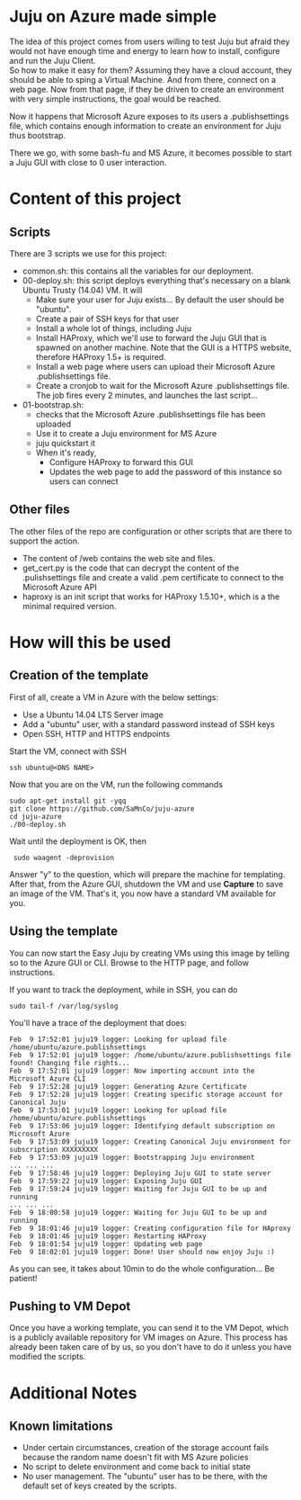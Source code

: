# Juju on Azure made simple

The idea of this project comes from users willing to test Juju but afraid they would not have enough time and energy to learn how to install, configure and run the Juju Client.  
So how to make it easy for them? Assuming they have a cloud account, they should be able to sping a Virtual Machine. And from there, connect on a web page. Now from that page, if they be driven to create an environment with very simple instructions, the goal would be reached. 

Now it happens that Microsoft Azure exposes to its users a .publishsettings file, which contains enough information to create an environment for Juju thus bootstrap.  

There we go, with some bash-fu and MS Azure, it becomes possible to start a Juju GUI with close to 0 user interaction. 

# Content of this project
## Scripts

There are 3 scripts we use for this project: 

- common.sh: this contains all the variables for our deployment.
- 00-deploy.sh: this script deploys everything that's necessary on a blank Ubuntu Trusty (14.04) VM. It will
	- Make sure your user for Juju exists... By default the user should be "ubuntu". 
	- Create a pair of SSH keys for that user
	- Install a whole lot of things, including Juju
	- Install HAProxy, which we'll use to forward the Juju GUI that is spawned on another machine. Note that the GUI is a HTTPS website, therefore HAProxy 1.5+ is required. 
	- Install a web page where users can upload their Microsoft Azure .publishsettings file. 
	- Create a cronjob to wait for the Microsoft Azure .publishsettings file. The job fires every 2 minutes, and launches the last script...
- 01-bootstrap.sh: 
	- checks that the Microsoft Azure .publishsettings file has been uploaded
	- Use it to create a Juju environment for MS Azure
	- juju quickstart it
	- When it's ready, 
		- Configure HAProxy to forward this GUI
		- Updates the web page to add the password of this instance so users can connect

## Other files

The other files of the repo are configuration or other scripts that are there to support the action. 

- The content of /web contains the web site and files.
- get_cert.py is the code that can decrypt the content of the .pulishsettings file and create a valid .pem certificate to connect to the Microsoft Azure API
- haproxy is an init script that works for HAProxy 1.5.10+, which is a the minimal required version. 

# How will this be used
## Creation of the template

First of all, create a VM in Azure with the below settings: 

- Use a Ubuntu 14.04 LTS Server image
- Add a "ubuntu" user, with a standard password instead of SSH keys
- Open SSH, HTTP and HTTPS endpoints

Start the VM, connect with SSH 

    ssh ubuntu@<DNS NAME>

Now that you are on the VM, run the following commands

    sudo apt-get install git -yqq
    git clone https://github.com/SaMnCo/juju-azure
    cd juju-azure
    ./00-deploy.sh

Wait until the deployment is OK, then

     sudo waagent -deprovision

Answer "y" to the question, which will prepare the machine for templating. After that, from the Azure GUI, shutdown the VM and use **Capture** to save an image of the VM. That's it, you now have a standard VM available for you. 

## Using the template

You can now start the Easy Juju by creating VMs using this image by telling so to the Azure GUI or CLI. Browse to the HTTP page, and follow instructions. 

If you want to track the deployment, while in SSH, you can do

	sudo tail-f /var/log/syslog

You'll have a trace of the deployment that does: 

    Feb  9 17:52:01 juju19 logger: Looking for upload file /home/ubuntu/azure.publishsettings
    Feb  9 17:52:01 juju19 logger: /home/ubuntu/azure.publishsettings file found! Changing file rights... 
    Feb  9 17:52:01 juju19 logger: Now importing account into the Microsoft Azure CLI
    Feb  9 17:52:28 juju19 logger: Generating Azure Certificate
    Feb  9 17:52:28 juju19 logger: Creating specific storage account for Canonical Juju
    Feb  9 17:53:01 juju19 logger: Looking for upload file /home/ubuntu/azure.publishsettings
    Feb  9 17:53:06 juju19 logger: Identifying default subscription on Microsoft Azure
    Feb  9 17:53:09 juju19 logger: Creating Canonical Juju environment for subscription XXXXXXXXX
    Feb  9 17:53:09 juju19 logger: Bootstrapping Juju environment
	... ... ... 
    Feb  9 17:58:46 juju19 logger: Deploying Juju GUI to state server
    Feb  9 17:59:22 juju19 logger: Exposing Juju GUI
    Feb  9 17:59:24 juju19 logger: Waiting for Juju GUI to be up and running
    ... ... ... 
    Feb  9 18:00:58 juju19 logger: Waiting for Juju GUI to be up and running
    Feb  9 18:01:46 juju19 logger: Creating configuration file for HAproxy
    Feb  9 18:01:46 juju19 logger: Restarting HAProxy
    Feb  9 18:01:54 juju19 logger: Updating web page
    Feb  9 18:02:01 juju19 logger: Done! User should now enjoy Juju :)

As you can see, it takes about 10min to do the whole configuration... Be patient! 

## Pushing to VM Depot
    
Once you have a working template, you can send it to the VM Depot, which is a publicly available repository for VM images on Azure. This process has already been taken care of by us, so you don't have to do it unless you have modified the scripts. 

# Additional Notes
## Known limitations

- Under certain circumstances, creation of the storage account fails because the random name doesn't fit with MS Azure policies
- No script to delete environment and come back to initial state
- No user management. The "ubuntu" user has to be there, with the default set of keys created by the scripts. 



